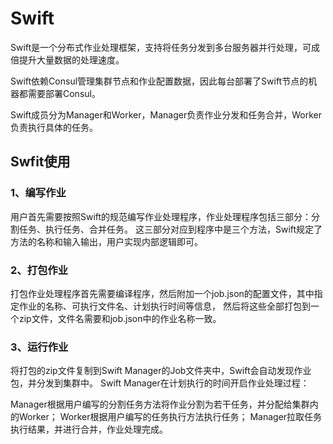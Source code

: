 # Swift
Swift是一个分布式作业处理框架，支持将任务分发到多台服务器并行处理，可成倍提升大量数据的处理速度。

Swift依赖Consul管理集群节点和作业配置数据，因此每台部署了Swift节点的机器都需要部署Consul。

Swift成员分为Manager和Worker，Manager负责作业分发和任务合并，Worker负责执行具体的任务。

## Swfit使用

### 1、编写作业

用户首先需要按照Swift的规范编写作业处理程序，作业处理程序包括三部分：分割任务、执行任务、合并任务。
这三部分对应到程序中是三个方法，Swift规定了方法的名称和输入输出，用户实现内部逻辑即可。

### 2、打包作业

打包作业处理程序首先需要编译程序，然后附加一个job.json的配置文件，其中指定作业的名称、可执行文件名、计划执行时间等信息，
然后将这些全部打包到一个zip文件，文件名需要和job.json中的作业名称一致。

### 3、运行作业

将打包的zip文件复制到Swift Manager的Job文件夹中，Swift会自动发现作业包，并分发到集群中。
Swift Manager在计划执行的时间开启作业处理过程：

Manager根据用户编写的分割任务方法将作业分割为若干任务，并分配给集群内的Worker；
Worker根据用户编写的任务执行方法执行任务；
Manager拉取任务执行结果，并进行合并，作业处理完成。

